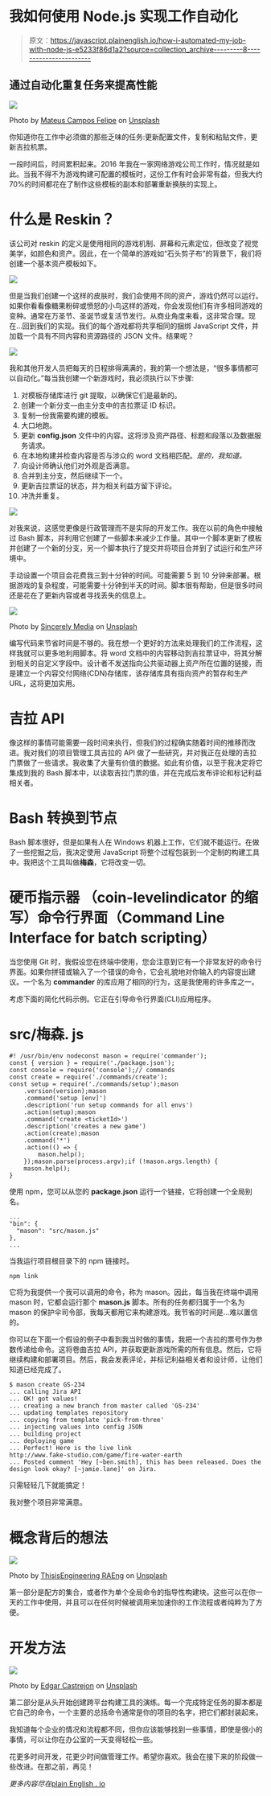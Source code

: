 # 我如何使用 Node.js 实现工作自动化

> 原文：<https://javascript.plainenglish.io/how-i-automated-my-job-with-node-js-e5233f86d1a2?source=collection_archive---------8----------------------->

## 通过自动化重复任务来提高性能

![](img/3cd37cd0623bf38b8662df171a320665.png)

Photo by [Mateus Campos Felipe](https://unsplash.com/@matfelipe?utm_source=medium&utm_medium=referral) on [Unsplash](https://unsplash.com?utm_source=medium&utm_medium=referral)

你知道你在工作中必须做的那些乏味的任务:更新配置文件，复制和粘贴文件，更新吉拉机票。

一段时间后，时间累积起来。2016 年我在一家网络游戏公司工作时，情况就是如此。当我不得不为游戏构建可配置的模板时，这份工作有时会非常有益，但我大约 70%的时间都花在了制作这些模板的副本和部署重新换肤的实现上。

# 什么是 Reskin？

该公司对 reskin 的定义是使用相同的游戏机制、屏幕和元素定位，但改变了视觉美学，如颜色和资产。因此，在一个简单的游戏如“石头剪子布”的背景下，我们将创建一个基本资产模板如下。

![](img/c0596c49833ea048f7d76078e20e8f75.png)

但是当我们创建一个这样的皮肤时，我们会使用不同的资产，游戏仍然可以运行。如果你看看像糖果粉碎或愤怒的小鸟这样的游戏，你会发现他们有许多相同游戏的变种。通常在万圣节、圣诞节或复活节发行。从商业角度来看，这非常合理。现在…回到我们的实现。我们的每个游戏都将共享相同的捆绑 JavaScript 文件，并加载一个具有不同内容和资源路径的 JSON 文件。结果呢？

![](img/fd425fcdbd22f987d68990f3cd8af545.png)

我和其他开发人员把每天的日程排得满满的，我的第一个想法是，“很多事情都可以自动化。”每当我创建一个新游戏时，我必须执行以下步骤:

1.  对模板存储库进行 git 提取，以确保它们是最新的。
2.  创建一个新分支—由主分支中的吉拉票证 ID 标识。
3.  复制一份我需要构建的模板。
4.  大口地跑。
5.  更新 **config.json** 文件中的内容。这将涉及资产路径、标题和段落以及数据服务请求。
6.  在本地构建并检查内容是否与涉众的 word 文档相匹配。*是的，我知道。*
7.  向设计师确认他们对外观是否满意。
8.  合并到主分支，然后继续下一个。
9.  更新吉拉票证的状态，并为相关利益方留下评论。
10.  冲洗并重复。

![](img/43509d5f0733c624218bf1cee15f5d81.png)

对我来说，这感觉更像是行政管理而不是实际的开发工作。我在以前的角色中接触过 Bash 脚本，并利用它创建了一些脚本来减少工作量。其中一个脚本更新了模板并创建了一个新的分支，另一个脚本执行了提交并将项目合并到了试运行和生产环境中。

手动设置一个项目会花费我三到十分钟的时间。可能需要 5 到 10 分钟来部署。根据游戏的复杂程度，可能需要十分钟到半天的时间。脚本很有帮助，但是很多时间还是花在了更新内容或者寻找丢失的信息上。

![](img/03f3a4976871f7a866237ea84a1ef28e.png)

Photo by [Sincerely Media](https://unsplash.com/@sincerelymedia?utm_source=medium&utm_medium=referral) on [Unsplash](https://unsplash.com?utm_source=medium&utm_medium=referral)

编写代码来节省时间是不够的。我在想一个更好的方法来处理我们的工作流程，这样我就可以更多地利用脚本。将 word 文档中的内容移动到吉拉票证中，将其分解到相关的自定义字段中。设计者不发送指向公共驱动器上资产所在位置的链接，而是建立一个内容交付网络(CDN)存储库，该存储库具有指向资产的暂存和生产 URL，这将更加实用。

# 吉拉 API

像这样的事情可能需要一段时间来执行，但我们的过程确实随着时间的推移而改进。我对我们的项目管理工具吉拉的 API 做了一些研究，并对我正在处理的吉拉门票做了一些请求。我收集了大量有价值的数据。如此有价值，以至于我决定将它集成到我的 Bash 脚本中，以读取吉拉门票的值，并在完成后发布评论和标记利益相关者。

# Bash 转换到节点

Bash 脚本很好，但是如果有人在 Windows 机器上工作，它们就不能运行。在做了一些挖掘之后，我决定使用 JavaScript 将整个过程包装到一个定制的构建工具中。我把这个工具叫做**梅森**，它将改变一切。

# 硬币指示器 （coin-levelindicator 的缩写）命令行界面（Command Line Interface for batch scripting）

当您使用 Git 时，我假设您在终端中使用，您会注意到它有一个非常友好的命令行界面。如果你拼错或输入了一个错误的命令，它会礼貌地对你输入的内容提出建议。一个名为 **commander** 的库应用了相同的行为，这是我使用的许多库之一。

考虑下面的简化代码示例。它正在引导命令行界面(CLI)应用程序。

# src/梅森. js

```
#! /usr/bin/env nodeconst mason = require('commander');
const { version } = require('./package.json');
const console = require('console');// commands
const create = require('./commands/create');
const setup = require('./commands/setup');mason
    .version(version);mason
    .command('setup [env]')
    .description('run setup commands for all envs')
    .action(setup);mason
    .command('create <ticketId>')
    .description('creates a new game')
    .action(create);mason
    .command('*')
    .action(() => {
        mason.help();
    });mason.parse(process.argv);if (!mason.args.length) {
    mason.help();
}
```

使用 npm，您可以从您的 **package.json** 运行一个链接，它将创建一个全局别名。

```
...
"bin": {
  "mason": "src/mason.js"
},
...
```

当我运行项目根目录下的 npm 链接时。

```
npm link
```

它将为我提供一个我可以调用的命令，称为 mason。因此，每当我在终端中调用 mason 时，它都会运行那个 **mason.js** 脚本。所有的任务都归属于一个名为 mason 的保护伞司令部，我每天都用它来构建游戏。我节省的时间是…难以置信的。

你可以在下面一个假设的例子中看到我当时做的事情，我把一个吉拉的票号作为参数传递给命令。这将卷曲吉拉 API，并获取更新游戏所需的所有信息。然后，它将继续构建和部署项目。然后，我会发表评论，并标记利益相关者和设计师，让他们知道已经完成了。

```
$ mason create GS-234
... calling Jira API 
... OK! got values!
... creating a new branch from master called 'GS-234'
... updating templates repository
... copying from template 'pick-from-three'
... injecting values into config JSON
... building project
... deploying game
... Perfect! Here is the live link 
http://www.fake-studio.com/game/fire-water-earth
... Posted comment 'Hey [~ben.smith], this has been released. Does the design look okay? [~jamie.lane]' on Jira.
```

只需轻轻几下就能搞定！

我对整个项目非常满意。

# 概念背后的想法

![](img/7afc3fe38bb70d8d2a617361f6e417f1.png)

Photo by [ThisisEngineering RAEng](https://unsplash.com/@thisisengineering?utm_source=medium&utm_medium=referral) on [Unsplash](https://unsplash.com?utm_source=medium&utm_medium=referral)

第一部分是配方的集合，或者作为单个全局命令的指导性构建块。这些可以在你一天的工作中使用，并且可以在任何时候被调用来加速你的工作流程或者纯粹为了方便。

# 开发方法

![](img/a7368093136446867fab1cea7e6dcd1d.png)

Photo by [Edgar Castrejon](https://unsplash.com/@edgarraw?utm_source=medium&utm_medium=referral) on [Unsplash](https://unsplash.com?utm_source=medium&utm_medium=referral)

第二部分是从头开始创建跨平台构建工具的演练。每一个完成特定任务的脚本都是它自己的命令，一个主要的总括命令通常是你的项目的名字，把它们都封装起来。

我知道每个企业的情况和流程都不同，但你应该能够找到一些事情，即使是很小的事情，可以让你在办公室的一天变得轻松一些。

花更多时间开发，花更少时间做管理工作。希望你喜欢。我会在接下来的阶段做一些改进。在那之前，再见！

*更多内容尽在*[plain English . io](http://plainenglish.io/)
